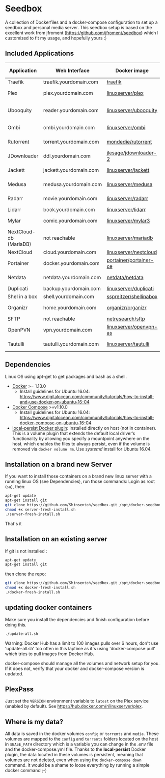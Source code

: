 # Seedbox

A collection of Dockerfiles and a docker-compose configuration to set up a
seedbox and personal media server.
This seedbox setup is based on the excellent work from jfroment (https://github.com/jfroment/seedbox) which I customized to fit my usage, and hopefully yours :)

## Included Applications

| Application           | Web Interface             | Docker image                                                                      | Version tags  | Notes                  |
------------------------|---------------------------|-----------------------------------------------------------------------------------|---------------|-------------------------
| Traefik               | traefik.yourdomain.com    | [traefik](https://hub.docker.com/_/traefik)                                       | *latest*      | Routing                |
| Plex                  | plex.yourdomain.com       | [linuxserver/plex](https://hub.docker.com/r/linuxserver/plex)                     | *latest*      | Media Streaming        |
| Ubooquity             | reader.yourdomain.com     | [linuxserver/ubooquity](https://hub.docker.com/r/linuxserver/ubooquity)           | *latest*      | Books & Comics Reader  |
| Ombi                  | ombi.yourdomain.com       | [linuxserver/ombi](https://hub.docker.com/r/linuxserver/ombi)                     | *v4.0*        | Movies/Series requests |
| Rutorrent             | torrent.yourdomain.com    | [mondedie/rutorrent](https://hub.docker.com/r/mondedie/rutorrent)                 | *latest*      | Torrents downloader    |
| JDownloader           | ddl.yourdomain.com        | [jlesage/jdownloader-2](https://hub.docker.com/r/jlesage/jdownloader-2)           | *latest*      | Direct downloader      |
| Jackett               | jackett.yourdomain.com    | [linuxserver/jackett](https://hub.docker.com/r/linuxserver/jackett)               | *cloudproxy*  | Tracker indexer        |
| Medusa                | medusa.yourdomain.com     | [linuxserver/medusa](https://hub.docker.com/r/linuxserver/medusa)                 | *latest*      | TV Shows monitor       |
| Radarr                | movie.yourdomain.com      | [linuxserver/radarr](https://hub.docker.com/r/linuxserver/radarr)                 | *latest*      | Movies monitor         |
| Lidarr                | book.yourdomain.com       | [linuxserver/lidarr](https://hub.docker.com/r/linuxserver/lidarr)                 | *latest*      | Music monitor          |
| Mylar                 | comic.yourdomain.com      | [linuxserver/mylar3](https://hub.docker.com/r/linuxserver/mylar3)                 | *latest*      | Comics monitor         |
| NextCloud-db (MariaDB)| not reachable             | [linuxserver/mariadb](https://hub.docker.com/r/linuxserver/mariadb)               | *latest*      | DB for Nextcloud       |
| NextCloud             | cloud.yourdomain.com      | [linuxserver/nextcloud](https://hub.docker.com/r/linuxserver/nextcloud)           | *latest*      | private cloud          |
| Portainer             | docker.yourdomain.com     | [portainer/portainer-ce](https://hub.docker.com/r/portainer/portainer-ce)         | *latest*      | Container management   |
| Netdata               | netdata.yourdomain.com    | [netdata/netdata](https://hub.docker.com/r/netdata/netdata)                       | *latest*      | Server monitoring      |
| Duplicati             | backup.yourdomain.com     | [linuxserver/duplicati](https://hub.docker.com/r/linuxserver/duplicati)           | *latest*      | Backups                |
| Shel in a box         | shell.yourdomain.com      | [sspreitzer/shellinabox](https://hub.docker.com/r/sspreitzer/shellinabox)         | *latest*      | Web Console            |
| Organizr              | home.yourdomain.com       | [organizr/organizr](https://hub.docker.com/r/organizr/organizr)                   | *latest*      | Hub for your apps      |
| SFTP                  | not reachable             | [netresearch/sftp](https://hub.docker.com/r/netresearch/sftp)                     | *latest*      | SFTP                   |
| OpenPVN               | vpn.yourdomain.com        | [linuxserver/openvpn-as](https://hub.docker.com/r/linuxserver/openvpn-as)         | *latest*      | VPN                    |
| Tautulli              | tautulli.yourdomain.com   | [linuxserver/tautulli](https://hub.docker.com/r/linuxserver/tautulli)             | *latest*      | Plex stats and admin   |

## Dependencies

Linux OS using apt-get to get packages and bash as a shell.

- [Docker](https://github.com/docker/docker) >= 1.13.0
    + Install guidelines for Ubuntu 16.04: https://www.digitalocean.com/community/tutorials/how-to-install-and-use-docker-on-ubuntu-16-04
- [Docker Compose](https://github.com/docker/compose) >=v1.10.0
    + Install guidelines for Ubuntu 16.04: https://www.digitalocean.com/community/tutorials/how-to-install-docker-compose-on-ubuntu-16-04
- [local-persist Docker plugin](https://github.com/CWSpear/local-persist): installed directly on host (not in container). This is a volume plugin that extends the default local driver’s functionality by allowing you specify a mountpoint anywhere on the host, which enables the files to always persist, even if the volume is removed via `docker volume rm`. Use *systemd* install for Ubuntu 16.04.

## Installation on a brand new Server

If you want to install those containers on a brand new linux server with a running linux OS (see Dependencies), run those commands:
Login as root (```su```), then:

```sh
apt-get update
apt-get install git
git clone https://github.com/Shinsentoh/seedbox.git /opt/docker-seedbox/ && cd "$_"
chmod +x server-fresh-install.sh
./server-fresh-install.sh
```
That's it

## Installation on an existing server

If git is not installed :
```sh
apt-get update
apt-get install git
```
then clone the repo:
```sh
git clone https://github.com/Shinsentoh/seedbox.git /opt/docker-seedbox/ && cd "$_"
chmod +x docker-fresh-install.sh
./docker-fresh-install.sh
```

## updating docker containers

Make sure you install the dependencies and finish configuration before doing this.

```sh
./update-all.sh
```
Warning: Docker Hub has a limit to 100 images pulls over 6 hours, don't use 'update-all.sh' too often in this laptime as it's using 'docker-compose pull' which tries to pull images from Docker Hub.

docker-compose should manage all the volumes and network setup for you. If it
does not, verify that your docker and docker-compose version is updated.

## PlexPass

Just set the `VERSION` environment variable to `latest` on the Plex service (enabled by default).
See https://hub.docker.com/r/linuxserver/plex.

## Where is my data?

All data is saved in the docker volumes `config` or `torrents` and `media`.
These volumes are mapped to the `config` and `torrents` folders located on the host in `$BASE_PATH` directory which is a variable you can change in the .env file and the docker-compose.yml file.
Thanks to the **local-persist** Docker plugin, the data located in these volumes is persistent, meaning that volumes are not deleted, even when using the ```docker-compose down``` command. It would be a shame to loose everything by running a simple docker command ;-)
